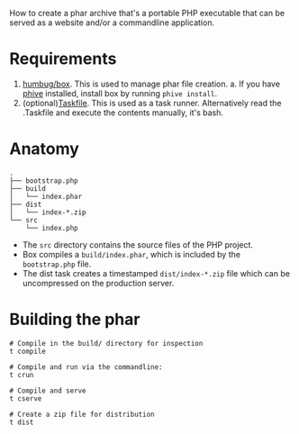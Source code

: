 How to create a phar archive that's a portable PHP executable that can be served as a website and/or a commandline application.

# Requirements

1. [humbug/box](https://box-project.github.io/box/). This is used to manage phar file creation.
   a. If you have [phive](https://github.com/phar-io/phive) installed, install box by running `phive install`. 
2. (optional)[Taskfile](https://github.com/svandragt/taskfile). This is used as a task runner. Alternatively read the .Taskfile and execute the contents manually, it's bash.

# Anatomy

```
.
├── bootstrap.php
├── build
│   └── index.phar
├── dist
│   └── index-*.zip
└── src
    └── index.php

```

  - The `src` directory contains the source files of the PHP project. 
  - Box compiles a `build/index.phar`, which is included by the `bootstrap.php` file.
  -  The dist task creates a timestamped `dist/index-*.zip` file which can be uncompressed on the production server.

# Building the phar

```shell
# Compile in the build/ directory for inspection
t compile

# Compile and run via the commandline:
t crun

# Compile and serve
t cserve

# Create a zip file for distribution
t dist
```

